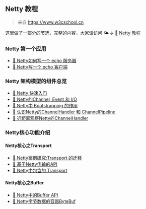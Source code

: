 ## Netty 教程
> 来自 https://www.w3cschool.cn

这里做了一部分的节选，完整的内容，大家请访问 🌤 ✈ [🔖 Netty 教程](https://www.w3cschool.cn/essential_netty_in_action/)

### Netty 第一个应用

- [🔖 Netty如何写一个 echo 服务器](book/EchoServer.md)
- [🔖 Netty写一个 echo 客户端](book/EchoClient.md)

### Netty 架构模型的组件总览
- [🔖 Netty 快速入门](book/NettyIntroduction.md)
- [🔖 Netty的Channel, Event 和 I/O](book/ChannelEventIo.md)
- [🔖 Netty中 Bootstrapping 的作用](book/Bootstrapping.md)
- [🔖 认识Netty的ChannelHandler 和 ChannelPipeline](book/ChannelHandlerPipeline.md)
- [🔖 近距离观察Netty的ChannelHandler](book/ChannelHandler.md)

### Netty核心功能介绍

#### Netty核心之Transport
- [🔖 Netty案例研究:Transport 的迁移](book/Transport.md)
- [🔖 基于Netty传输的API](book/NettyApi.md)
- [🔖 Netty中包含的 Transport](book/NettyTransport.md)

#### Netty核心之Buffer
- [🔖 Netty中的Buffer API](book/BufferApi.md)
- [🔖 Netty字节数据的容器ByteBuf](book/ByteBuf.md)

